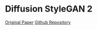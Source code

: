 # Diffusion StyleGAN 2

[Original Paper](https://arxiv.org/pdf/2206.02262.pdf)
[Github Repository](https://github.com/Zhendong-Wang/Diffusion-GAN)